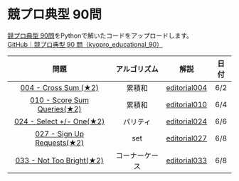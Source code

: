 # 競プロ典型 90問

[競プロ典型 90問](https://atcoder.jp/contests/typical90)をPythonで解いたコードをアップロードします。  
[GitHub｜競プロ典型 90 問（kyopro_educational_90）](https://github.com/E869120/kyopro_educational_90)

| 問題 |  アルゴリズム  | 解説 |日付 |
| :--: | :--: | :--: | :--: |
|  [004 - Cross Sum (★2)](https://atcoder.jp/contests/typical90/tasks/typical90_d)  |  累積和  | [editorial004](https://github.com/E869120/kyopro_educational_90/blob/main/editorial/004.jpg) | 6/2 |
|  [010 - Score Sum Queries(★2)](https://atcoder.jp/contests/typical90/tasks/typical90_j)  |  累積和  | [editorial010](https://github.com/E869120/kyopro_educational_90/blob/main/editorial/010.jpg) | 6/4 |
|  [024 - Select +/- One(★2)](https://atcoder.jp/contests/typical90/tasks/typical90_x)  |  パリティ  | [editorial024](https://github.com/E869120/kyopro_educational_90/blob/main/editorial/024.jpg) | 6/6 |
|  [027 - Sign Up Requests(★2)](https://atcoder.jp/contests/typical90/tasks/typical90_aa)  |  set  | [editorial027](https://github.com/E869120/kyopro_educational_90/blob/main/editorial/027.jpg) | 6/8 |
|  [033 - Not Too Bright(★2)](https://atcoder.jp/contests/typical90/tasks/typical90_ag)  |  コーナーケース  | [editorial033](https://github.com/E869120/kyopro_educational_90/blob/main/editorial/033.jpg) | 6/8 |
